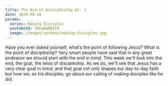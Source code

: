 ```yaml
---
title: The Aim of Discipleship pt. 1
date: 2024-08-18
params:
  series: Making Disciples
  youtubeId: 3NeqWq0B1IA
  image: /images/sermons/making-disciples.jpg
---
```


Have you ever asked yourself, what’s the point of following Jesus? What is the point of discipleship? Very smart people have said that in any great endeavor we should start with the end in mind. This week we'll look into the end, the goal, the telos of discipleship. As we do, we'll see that Jesus has a very clear goal in mind, and that goal not only shapes our day-to-day faith but how we, as his disciples, go about our calling of making disciples like he did.
